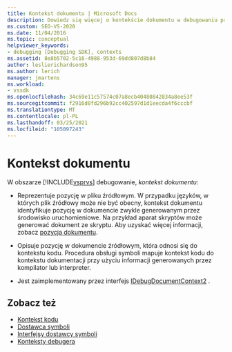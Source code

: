 ```yaml
---
title: Kontekst dokumentu | Microsoft Docs
description: Dowiedz się więcej o kontekście dokumentu w debugowaniu programu Visual Studio, który reprezentuje pozycję w pliku źródłowym lub pozycji w dokumencie źródłowym dla kontekstu kodu.
ms.custom: SEO-VS-2020
ms.date: 11/04/2016
ms.topic: conceptual
helpviewer_keywords:
- debugging [Debugging SDK], contexts
ms.assetid: 8e8b5702-5c16-4988-953d-69dd807d8b84
author: leslierichardson95
ms.author: lerich
manager: jmartens
ms.workload:
- vssdk
ms.openlocfilehash: 34c69e11c57574c07a8ecb40480842834a8ee53f
ms.sourcegitcommit: f2916d8fd296b92cc402597d1d1eecda4f6cccbf
ms.translationtype: MT
ms.contentlocale: pl-PL
ms.lasthandoff: 03/25/2021
ms.locfileid: "105097243"
---
```

# <a name="document-context"></a>Kontekst dokumentu
W obszarze [!INCLUDE[vsprvs](../../code-quality/includes/vsprvs_md.md)] debugowanie, *kontekst dokumentu*:

- Reprezentuje pozycję w pliku źródłowym. W przypadku języków, w których plik źródłowy może nie być obecny, kontekst dokumentu identyfikuje pozycję w dokumencie zwykle generowanym przez środowisko uruchomieniowe. Na przykład aparat skryptów może generować dokument ze skryptu. Aby uzyskać więcej informacji, zobacz [pozycja dokumentu](../../extensibility/debugger/document-position.md).

- Opisuje pozycję w dokumencie źródłowym, która odnosi się do kontekstu kodu. Procedura obsługi symboli mapuje kontekst kodu do kontekstu dokumentacji przy użyciu informacji generowanych przez kompilator lub interpreter.

- Jest zaimplementowany przez interfejs [IDebugDocumentContext2](../../extensibility/debugger/reference/idebugdocumentcontext2.md) .

## <a name="see-also"></a>Zobacz też
- [Kontekst kodu](../../extensibility/debugger/code-context.md)
- [Dostawca symboli](../../extensibility/debugger/symbol-provider.md)
- [Interfejsy dostawcy symboli](../../extensibility/debugger/reference/symbol-provider-interfaces.md)
- [Konteksty debugera](../../extensibility/debugger/debugger-contexts.md)
